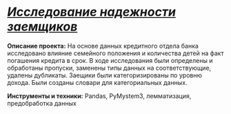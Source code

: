 # [*Исследование надежности заемщиков*](https://github.com/alexandra-zulpikarova/ZulpikarovaAS_project/blob/main/%D0%BD%D0%B0%D0%B4%D0%B5%D0%B6%D0%BD%D0%BE%D1%81%D1%82%D1%8C%20%D0%B7%D0%B0%D0%B5%D0%BC%D1%89%D0%B8%D0%BA%D0%BE%D0%B2/%D0%BD%D0%B0%D0%B4%D0%B5%D0%B6%D0%BD%D0%BE%D1%81%D1%82%D1%8C%20%D0%B7%D0%B0%D0%B5%D0%BC%D1%89%D0%B8%D0%BA%D0%BE%D0%B2.ipynb)
**Описание проекта:**
На основе данных кредитного отдела банка исследовано влияние семейного положения и
количества детей на факт погашения кредита в срок. В ходе исследования были определены и обработаны пропуски, заменены типы данных на соответствующие, удалены дубликаты. Заещики были категоризированы по уровню дохода. Были созданы словари для  категориальных данных.

**Инструменты и техники:**
Pandas, PyMystem3, лемматизация, предобработка данных

